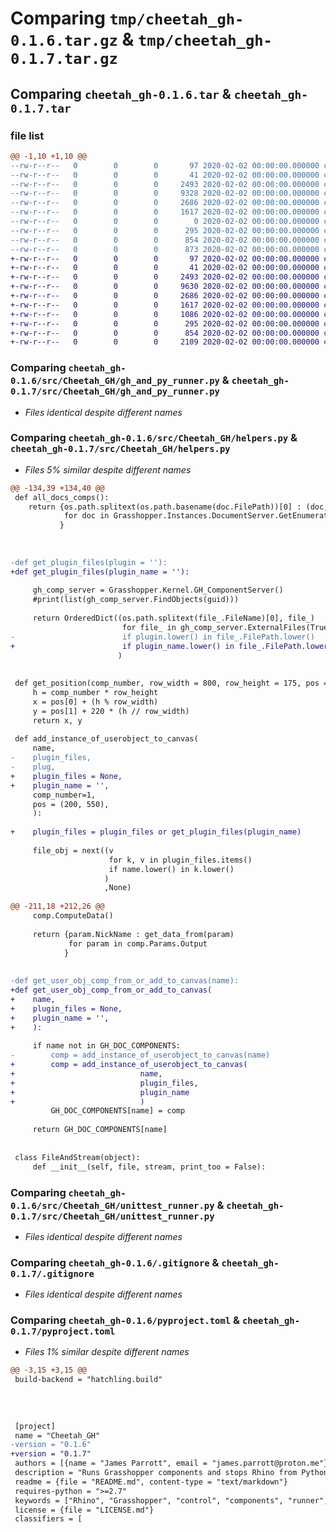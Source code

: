# Comparing `tmp/cheetah_gh-0.1.6.tar.gz` & `tmp/cheetah_gh-0.1.7.tar.gz`

## Comparing `cheetah_gh-0.1.6.tar` & `cheetah_gh-0.1.7.tar`

### file list

```diff
@@ -1,10 +1,10 @@
--rw-r--r--   0        0        0       97 2020-02-02 00:00:00.000000 cheetah_gh-0.1.6/.gitattributes
--rw-r--r--   0        0        0       41 2020-02-02 00:00:00.000000 cheetah_gh-0.1.6/src/Cheetah_GH/__init__.py
--rw-r--r--   0        0        0     2493 2020-02-02 00:00:00.000000 cheetah_gh-0.1.6/src/Cheetah_GH/gh_and_py_runner.py
--rw-r--r--   0        0        0     9328 2020-02-02 00:00:00.000000 cheetah_gh-0.1.6/src/Cheetah_GH/helpers.py
--rw-r--r--   0        0        0     2686 2020-02-02 00:00:00.000000 cheetah_gh-0.1.6/src/Cheetah_GH/unittest_runner.py
--rw-r--r--   0        0        0     1617 2020-02-02 00:00:00.000000 cheetah_gh-0.1.6/.gitignore
--rw-r--r--   0        0        0        0 2020-02-02 00:00:00.000000 cheetah_gh-0.1.6/LICENSE.md
--rw-r--r--   0        0        0      295 2020-02-02 00:00:00.000000 cheetah_gh-0.1.6/README.md
--rw-r--r--   0        0        0      854 2020-02-02 00:00:00.000000 cheetah_gh-0.1.6/pyproject.toml
--rw-r--r--   0        0        0      873 2020-02-02 00:00:00.000000 cheetah_gh-0.1.6/PKG-INFO
+-rw-r--r--   0        0        0       97 2020-02-02 00:00:00.000000 cheetah_gh-0.1.7/.gitattributes
+-rw-r--r--   0        0        0       41 2020-02-02 00:00:00.000000 cheetah_gh-0.1.7/src/Cheetah_GH/__init__.py
+-rw-r--r--   0        0        0     2493 2020-02-02 00:00:00.000000 cheetah_gh-0.1.7/src/Cheetah_GH/gh_and_py_runner.py
+-rw-r--r--   0        0        0     9630 2020-02-02 00:00:00.000000 cheetah_gh-0.1.7/src/Cheetah_GH/helpers.py
+-rw-r--r--   0        0        0     2686 2020-02-02 00:00:00.000000 cheetah_gh-0.1.7/src/Cheetah_GH/unittest_runner.py
+-rw-r--r--   0        0        0     1617 2020-02-02 00:00:00.000000 cheetah_gh-0.1.7/.gitignore
+-rw-r--r--   0        0        0     1086 2020-02-02 00:00:00.000000 cheetah_gh-0.1.7/LICENSE.md
+-rw-r--r--   0        0        0      295 2020-02-02 00:00:00.000000 cheetah_gh-0.1.7/README.md
+-rw-r--r--   0        0        0      854 2020-02-02 00:00:00.000000 cheetah_gh-0.1.7/pyproject.toml
+-rw-r--r--   0        0        0     2109 2020-02-02 00:00:00.000000 cheetah_gh-0.1.7/PKG-INFO
```

### Comparing `cheetah_gh-0.1.6/src/Cheetah_GH/gh_and_py_runner.py` & `cheetah_gh-0.1.7/src/Cheetah_GH/gh_and_py_runner.py`

 * *Files identical despite different names*

### Comparing `cheetah_gh-0.1.6/src/Cheetah_GH/helpers.py` & `cheetah_gh-0.1.7/src/Cheetah_GH/helpers.py`

 * *Files 5% similar despite different names*

```diff
@@ -134,39 +134,40 @@
 def all_docs_comps():
    return {os.path.splitext(os.path.basename(doc.FilePath))[0] : (doc, GH_doc_components(doc)) 
            for doc in Grasshopper.Instances.DocumentServer.GetEnumerator() 
           }
 
 
 
-def get_plugin_files(plugin = ''):
+def get_plugin_files(plugin_name = ''):
 
     gh_comp_server = Grasshopper.Kernel.GH_ComponentServer()
     #print(list(gh_comp_server.FindObjects(guid)))
 
     return OrderedDict((os.path.splitext(file_.FileName)[0], file_)
                         for file_ in gh_comp_server.ExternalFiles(True, True)
-                        if plugin.lower() in file_.FilePath.lower()
+                        if plugin_name.lower() in file_.FilePath.lower()
                        )
 
 
 def get_position(comp_number, row_width = 800, row_height = 175, pos = (200, 550)):
     h = comp_number * row_height
     x = pos[0] + (h % row_width)
     y = pos[1] + 220 * (h // row_width)
     return x, y
 
 def add_instance_of_userobject_to_canvas(
     name,
-    plugin_files,
-    plug,
+    plugin_files = None,
+    plugin_name = '',
     comp_number=1,
     pos = (200, 550),
     ):
     
+    plugin_files = plugin_files or get_plugin_files(plugin_name)
     
     file_obj = next((v
                      for k, v in plugin_files.items() 
                      if name.lower() in k.lower()
                     )
                     ,None)
                     
@@ -211,18 +212,26 @@
     comp.ComputeData()
 
     return {param.NickName : get_data_from(param) 
             for param in comp.Params.Output
            }
 
 
-def get_user_obj_comp_from_or_add_to_canvas(name):
+def get_user_obj_comp_from_or_add_to_canvas(
+    name,
+    plugin_files = None,
+    plugin_name = '',
+    ):
     
     if name not in GH_DOC_COMPONENTS:
-        comp = add_instance_of_userobject_to_canvas(name)
+        comp = add_instance_of_userobject_to_canvas(
+                            name,
+                            plugin_files,
+                            plugin_name
+                            )
         GH_DOC_COMPONENTS[name] = comp
 
     return GH_DOC_COMPONENTS[name]
 
 
 class FileAndStream(object):
     def __init__(self, file, stream, print_too = False):
```

### Comparing `cheetah_gh-0.1.6/src/Cheetah_GH/unittest_runner.py` & `cheetah_gh-0.1.7/src/Cheetah_GH/unittest_runner.py`

 * *Files identical despite different names*

### Comparing `cheetah_gh-0.1.6/.gitignore` & `cheetah_gh-0.1.7/.gitignore`

 * *Files identical despite different names*

### Comparing `cheetah_gh-0.1.6/pyproject.toml` & `cheetah_gh-0.1.7/pyproject.toml`

 * *Files 1% similar despite different names*

```diff
@@ -3,15 +3,15 @@
 build-backend = "hatchling.build"
 
 
 
 
 [project]
 name = "Cheetah_GH"
-version = "0.1.6"
+version = "0.1.7"
 authors = [{name = "James Parrott", email = "james.parrott@proton.me"}]
 description = "Runs Grasshopper components and stops Rhino from Python components. Optionally runs Rhino3D and Grasshopper from the command line."
 readme = {file = "README.md", content-type = "text/markdown"}
 requires-python = ">=2.7"
 keywords = ["Rhino", "Grasshopper", "control", "components", "runner", "tests"]
 license = {file = "LICENSE.md"}
 classifiers = [
```

